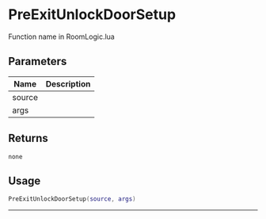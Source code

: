 # PreExitUnlockDoorSetup

Function name in RoomLogic.lua

## Parameters

| Name   | Description |
| ------ | ----------- |
| source |             |
| args   |             |

## Returns

`none`

## Usage

```lua
PreExitUnlockDoorSetup(source, args)
```

---

